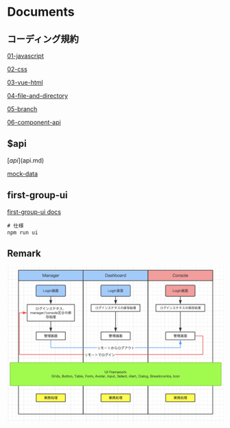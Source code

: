 # Documents

## コーディング規約

[01-javascript](coding-rules/01-javascript.md)

[02-css](coding-rules/02-css.md)

[03-vue-html](coding-rules/03-vue-html.md)

[04-file-and-directory](coding-rules/04-file-and-directory.md)

[05-branch](coding-rules/05-branch.md)

[06-component-api](coding-rules/06-component-api.md)

## $api

[$api]($api.md)

[mock-data](mock-data.md)

## first-group-ui

[first-group-ui docs](../plugins/first-group-ui/docs)

```shell script
# 仕様
npm run ui
```

## Remark

![](./coding-rules/img/system.png)
